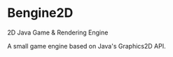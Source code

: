 # Bengine2D
2D Java Game &amp; Rendering Engine

A small game engine based on Java's Graphics2D API.
